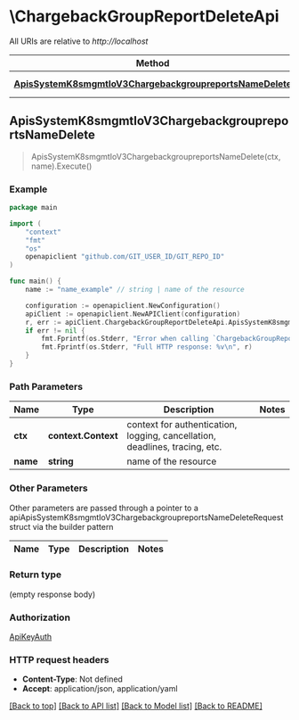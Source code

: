 # \ChargebackGroupReportDeleteApi

All URIs are relative to *http://localhost*

Method | HTTP request | Description
------------- | ------------- | -------------
[**ApisSystemK8smgmtIoV3ChargebackgroupreportsNameDelete**](ChargebackGroupReportDeleteApi.md#ApisSystemK8smgmtIoV3ChargebackgroupreportsNameDelete) | **Delete** /apis/system.k8smgmt.io/v3/chargebackgroupreports/{name} | 



## ApisSystemK8smgmtIoV3ChargebackgroupreportsNameDelete

> ApisSystemK8smgmtIoV3ChargebackgroupreportsNameDelete(ctx, name).Execute()





### Example

```go
package main

import (
    "context"
    "fmt"
    "os"
    openapiclient "github.com/GIT_USER_ID/GIT_REPO_ID"
)

func main() {
    name := "name_example" // string | name of the resource

    configuration := openapiclient.NewConfiguration()
    apiClient := openapiclient.NewAPIClient(configuration)
    r, err := apiClient.ChargebackGroupReportDeleteApi.ApisSystemK8smgmtIoV3ChargebackgroupreportsNameDelete(context.Background(), name).Execute()
    if err != nil {
        fmt.Fprintf(os.Stderr, "Error when calling `ChargebackGroupReportDeleteApi.ApisSystemK8smgmtIoV3ChargebackgroupreportsNameDelete``: %v\n", err)
        fmt.Fprintf(os.Stderr, "Full HTTP response: %v\n", r)
    }
}
```

### Path Parameters


Name | Type | Description  | Notes
------------- | ------------- | ------------- | -------------
**ctx** | **context.Context** | context for authentication, logging, cancellation, deadlines, tracing, etc.
**name** | **string** | name of the resource | 

### Other Parameters

Other parameters are passed through a pointer to a apiApisSystemK8smgmtIoV3ChargebackgroupreportsNameDeleteRequest struct via the builder pattern


Name | Type | Description  | Notes
------------- | ------------- | ------------- | -------------


### Return type

 (empty response body)

### Authorization

[ApiKeyAuth](../README.md#ApiKeyAuth)

### HTTP request headers

- **Content-Type**: Not defined
- **Accept**: application/json, application/yaml

[[Back to top]](#) [[Back to API list]](../README.md#documentation-for-api-endpoints)
[[Back to Model list]](../README.md#documentation-for-models)
[[Back to README]](../README.md)

